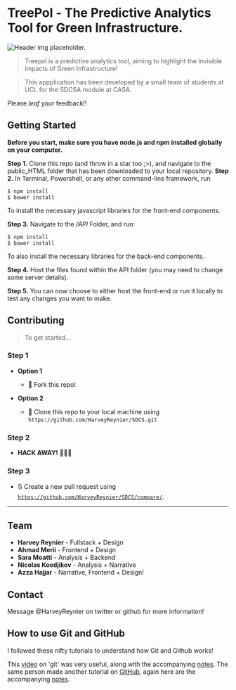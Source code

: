 
# TreePol - The Predictive Analytics Tool for Green Infrastructure. 
<img src = "https://miro.medium.com/max/1600/1*z4VTylIuLKBVjEbQ4aASaQ.gif" title = "Undraw_tree_gif_Placeholder" Alt = "Header img placeholder.">

> Treepol is a predictive analytics tool, aiming to highlight the invisible impacts of Green Infrastructure!

>This appplication has been developed by a small team of students at UCL for the SDCSA module at CASA.

Please *leaf* your feedback!!

## Getting Started
**Before you start, make sure you have node.js and npm installed globally on your computer.**

**Step 1.**
Clone this repo (and throw in a star too ;>),
and navigate to the public_HTML folder that has been downloaded to your local repository.
**Step 2.**
In Terminal, Powershell, or any other command-line framework, run 
```shell
$ npm install
$ bower install
```
To install the necessary javascript libraries for the front-end components.

**Step 3.**
Navigate to the */API* Folder, and run:
```shell
$ npm install
$ bower install
```
To also install the necessary libraries for the back-end components.

**Step 4.**
Host the files found within the API folder (you may need to change some server details).

**Step 5.**
You can now choose to either host the front-end or run it locally to test any changes you want to make.
## Contributing

> To get started...

### Step 1

- **Option 1**
    - 🍴 Fork this repo!

- **Option 2**
    - 👯 Clone this repo to your local machine using `https://github.com/HarveyReynier/SDCS.git`

### Step 2

- **HACK AWAY!** 🔨🔨🔨

### Step 3

- 🔃 Create a new pull request using <a href="https://github.com/HarveyReynier/SDCS/compare/" target="_blank">`https://github.com/HarveyReynier/SDCS/compare/`</a>.

---

## Team
* **Harvey Reynier**    - Fullstack + Design
* **Ahmad Merii**       - Frontend + Design
* **Sara Moatti**       - Analysis + Backend
* **Nicolas Koedjikov** - Analysis + Narrative
* **Azza Hajjar**       - Narrative, Frontend + Design!

## Contact

Message @HarveyReynier on twitter or github for more information!

## How to use Git and GitHub
I followed these nifty tutorials to understand how Git and Github works!

This [video](https://www.youtube.com/watch?v=USjZcfj8yxE) on 'git' was very useful, along with the
accompanying [notes](https://www.notion.so/Introduction-to-Git-ac396a0697704709a12b6a0e545db049#d5e9c2b6379246a593c1ef74051e7e3c).
The same person made another tutorial on [GitHub](https://www.youtube.com/watch?v=nhNq2kIvi9s), again here are the accompanying [notes](https://www.notion.so/Introduction-to-GitHub-202af6f64bbd4299b15f238dcd09d2a7).


